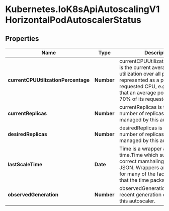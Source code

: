 # Kubernetes.IoK8sApiAutoscalingV1HorizontalPodAutoscalerStatus

## Properties

Name | Type | Description | Notes
------------ | ------------- | ------------- | -------------
**currentCPUUtilizationPercentage** | **Number** | currentCPUUtilizationPercentage is the current average CPU utilization over all pods, represented as a percentage of requested CPU, e.g. 70 means that an average pod is using now 70% of its requested CPU. | [optional] 
**currentReplicas** | **Number** | currentReplicas is the current number of replicas of pods managed by this autoscaler. | 
**desiredReplicas** | **Number** | desiredReplicas is the  desired number of replicas of pods managed by this autoscaler. | 
**lastScaleTime** | **Date** | Time is a wrapper around time.Time which supports correct marshaling to YAML and JSON.  Wrappers are provided for many of the factory methods that the time package offers. | [optional] 
**observedGeneration** | **Number** | observedGeneration is the most recent generation observed by this autoscaler. | [optional] 



